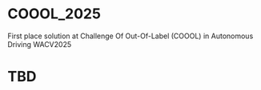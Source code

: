 # COOOL_2025

First place solution at Challenge Of Out-Of-Label (COOOL) in Autonomous Driving WACV2025

# TBD

